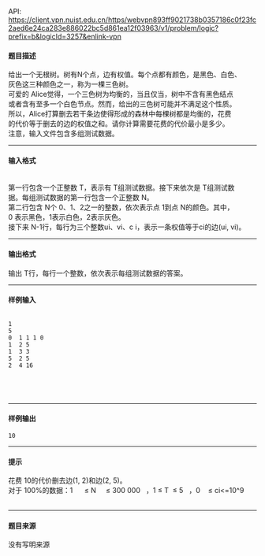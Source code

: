 API: https://client.vpn.nuist.edu.cn/https/webvpn893ff9021738b0357186c0f23fc2aed6e24ca283e886022bc5d861ea12f03963/v1/problem/logic?prefix=b&logicId=3257&enlink-vpn

#### 题目描述

给出一个无根树。树有N个点，边有权值。每个点都有颜色，是黑色、白色、  
灰色这三种颜色之一，称为一棵三色树。  
可爱的 Alice觉得，一个三色树为均衡的，当且仅当，树中不含有黑色结点  
或者含有至多一个白色节点。然而，给出的三色树可能并不满足这个性质。   
所以，Alice打算删去若干条边使得形成的森林中每棵树都是均衡的，花费  
的代价等于删去的边的权值之和。请你计算需要花费的代价最小是多少。   
注意，输入文件包含多组测试数据。  

---

#### 输入格式

   
第一行包含一个正整数 T，表示有 T组测试数据。接下来依次是 T组测试数  
据。每组测试数据的第一行包含一个正整数 N。  
第二行包含 N个 0、1、2之一的整数，依次表示点 1到点 N的颜色。其中，  
0 表示黑色，1表示白色，2表示灰色。  
接下来 N-1行，每行为三个整数ui、vi、c i，表示一条权值等于ci的边(ui, vi)。

---

#### 输出格式

输出 T行，每行一个整数，依次表示每组测试数据的答案。  

---

#### 样例输入
```
 
1 
5 
0  1 1 1 0
1  2 5
1  3 3
5  2 5
2  4 16
 
 
 
 

```

---

#### 样例输出
```
10 

```

---

#### 提示

花费 10的代价删去边(1, 2)和边(2, 5)。  
对于 100%的数据：1      ≤ N     ≤ 300 000   ，1 ≤ T  ≤ 5   ，0    ≤ ci<=10^9  
   

---

#### 题目来源

没有写明来源